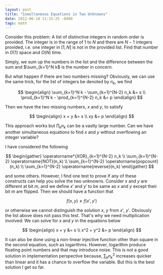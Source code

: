 ```yaml
---
layout: post
title: "Simultaneous Equations in Two Unknowns"
date: 2012-06-18 11:15:25 -0400
tags: math
---
```

Consider this problem: A list of distinctive integers in random order is
provided. The integer is in the range of $1$ to $N$ and there are $N-1$ integers
provided, i.e. one integer in $[1,N]$ is not in the provided list. Find that
number in $O(1)$ space and $O(N)$ time.

Simply, we sum up the numbers in the list and the difference between the sum and
$\sum_{k=1}^N k$ is the number in concern.

But what happen if there are two numbers missing? Obviously, we can use the same
trick, for the list of integers be denoted by $n_k$, we find

$$
\begin{align}
\sum_{k=1}^N k - \sum_{k=1}^{N-2} n_k &= s  \\
\prod_{k=1}^N k - \prod_{k=1}^{N-2} n_k &= p
\end{align}
$$

Then we have the two missing numbers, $x$ and $y$, to satisfy

$$
\begin{align}
x + y &= s  \\
xy &= p
\end{align}
$$

This approach works but $\prod_k n_k$ can be a vastly large number. Can we have
another simultaneous equations to find $x$ and $y$ without overflowing an
integer variable?

I have considered the following

$$
\begin{gather}
\operatorname*{XOR}_{k=1}^{N-2} n_k   \\
\sum_{k=1}^{N-2} \operatorname{NOT}(n_k)   \\
\sum_{k=1}^{N-2} \operatorname{popcount}(n_k)   \\
\sum_{k=1}^{N-2} \operatorname{reverse}(n_k)   
\end{gather}
$$

and some others. However, I find one test to prove if any of these constructs
can help you solve the two unknowns. Consider $x$ and $y$ are different at bit
$m$, and we define $x'$ and $y'$ to be same as $x$ and $y$ except their bit $m$
are flipped. Then we should have a function that

$$ f(x,y) \ne f(x',y') $$

or otherwise we cannot distinguish the solution $x$, $y$ from $x'$, $y'$.
Obviously the list above does not pass this test. That's why we need
multiplication involved: We can solve for $x$ and $y$ in the equations below

$$
\begin{align}
x + y &= s  \\
x^2 + y^2 &= p
\end{align}
$$

It can also be done using a non-linear injective function other than square in
the second equation, such as logarithms. However, logarithm produce floating
point numbers and that may introduce noise. This is not a good solution in
implementation perspective because, $\sum_k n_k^2$ increases quicker than linear
and it has a chance to overflow the variable. But this is the best solution I
get so far.
